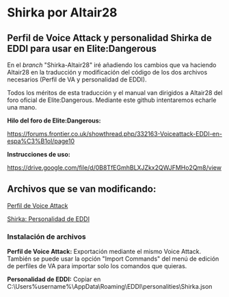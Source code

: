 # Shirka por Altair28
## Perfil de Voice Attack y personalidad Shirka de EDDI para usar en Elite:Dangerous

En el *branch* "Shirka-Altair28" iré añadiendo los cambios que va haciendo Altair28 en la traducción y modificación del código de los dos archivos necesarios (Perfil de VA y personalidad de EDDI).

Todos los méritos de esta traducción y el manual van dirigidos a Altair28 del foro oficial de Elite:Dangerous. Mediante este github intentaremos echarle una mano.

**Hilo del foro de Elite:Dangerous:**

https://forums.frontier.co.uk/showthread.php/332163-Voiceattack-EDDI-en-espa%C3%B1ol/page10

**Instrucciones de uso:**

https://drive.google.com/file/d/0B8TfEGmhBLXJZkx2QWJFMHo2Qm8/view 



## Archivos que se van modificando:

[Perfil de Voice Attack](https://github.com/hoksilato2/VoiceAttack-Profiles/blob/Shirka-Altair28/VAPs/EliteDangerous%20con%20EDDI%20publico-Profile.vap)

[Shirka: Personalidad de EDDI](https://github.com/hoksilato2/VoiceAttack-Profiles/blob/Shirka-Altair28/Personalities/Shirka.json) 


### Instalación de archivos

**Perfil de Voice Attack:** Exportación mediante el mismo Voice Attack. También se puede usar la opción "Import Commands" del menú de edición de perfiles de VA para importar solo los comandos que quieras.

**Personalidad de EDDI:** Copiar en C:\Users\%username%\AppData\Roaming\EDDI\personalities\Shirka.json
